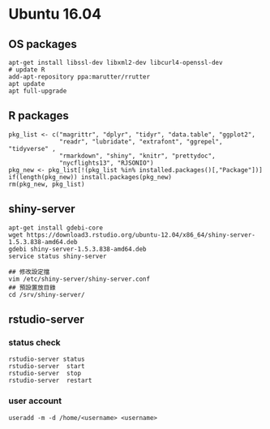 # Ubuntu 16.04

## OS packages

```shell=
apt-get install libssl-dev libxml2-dev libcurl4-openssl-dev
# update R 
add-apt-repository ppa:marutter/rrutter
apt update
apt full-upgrade
```

## R packages

```R=
pkg_list <- c("magrittr", "dplyr", "tidyr", "data.table", "ggplot2",
              "readr", "lubridate", "extrafont", "ggrepel", "tidyverse" ,
              "rmarkdown", "shiny", "knitr", "prettydoc",
              "nycflights13", "RJSONIO")
pkg_new <- pkg_list[!(pkg_list %in% installed.packages()[,"Package"])]
if(length(pkg_new)) install.packages(pkg_new)
rm(pkg_new, pkg_list)
```

## shiny-server
```shell=
apt-get install gdebi-core
wget https://download3.rstudio.org/ubuntu-12.04/x86_64/shiny-server-1.5.3.838-amd64.deb
gdebi shiny-server-1.5.3.838-amd64.deb
service status shiny-server

## 修改設定擋
vim /etc/shiny-server/shiny-server.conf
## 預設置放目錄
cd /srv/shiny-server/
```


## rstudio-server

### status check
```R=
rstudio-server status
rstudio-server  start
rstudio-server  stop
rstudio-server  restart
```
### user account

```R=
useradd -m -d /home/<username> <username>
```
